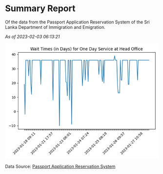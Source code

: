 # Summary Report

Of the data from the Passport Application Reservation System of the Sri Lanka Department of Immigration and Emigration.

*As of 2023-02-03 06:13:21*

![Wait Time Chart](summary.wait_time_chart.png)

Data Source: [Passport Application Reservation System](https://eservices.immigration.gov.lk:8443/appointment/pages/reservationApplication.xhtml)